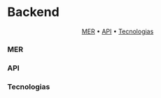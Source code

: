 <h1>Backend</h1>
<p align="center">
  <a href="#mer">MER</a> •
  <a href="#api">API</a> •
  <a href="#tecnologias">Tecnologias</a>
</p>

### MER

### API

### Tecnologias